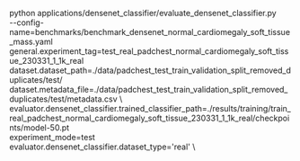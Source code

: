  
python applications/densenet_classifier/evaluate_densenet_classifier.py \
    --config-name=benchmarks/benchmark_densenet_normal_cardiomegaly_soft_tissue_mass.yaml \
    general.experiment_tag=test_real_padchest_normal_cardiomegaly_soft_tissue_230331_1_1k_real \
    dataset.dataset_path=./data/padchest_test_train_validation_split_removed_duplicates/test/ \
    dataset.metadata_file=./data/padchest_test_train_validation_split_removed_duplicates/test/metadata.csv \ 
    evaluator.densenet_classifier.trained_classifier_path=./results/training/train_real_padchest_normal_cardiomegaly_soft_tissue_230331_1_1k_real/checkpoints/model-50.pt \
    experiment_mode=test \
    evaluator.densenet_classifier.dataset_type='real' \